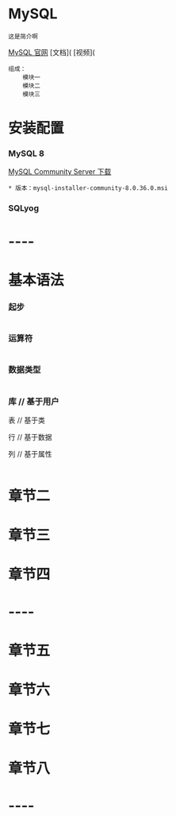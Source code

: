 # MySQL

```
这是简介啊
```

[MySQL 官网](https://www.mysql.com/cn/)   [文档](    [视频](

```
组成：
	模块一
	模块二
	模块三
```





# 安装配置



### MySQL 8

[MySQL Community Server 下载 ](https://downloads.mysql.com/archives/installer/)

```
* 版本：mysql-installer-community-8.0.36.0.msi
```



### SQLyog



# ----



# 基本语法



### 起步

```

```



### 运算符

```

```



### 数据类型

```

```



### 库 // 基于用户

表 // 基于类

行 // 基于数据

列 // 基于属性

```

```





# 章节二





# 章节三





# 章节四



# ----



# 章节五





# 章节六





# 章节七





# 章节八





# ----




